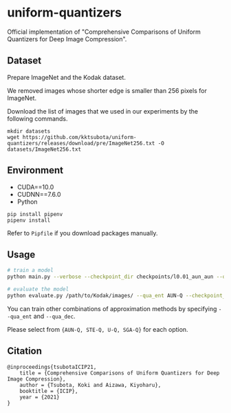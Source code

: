 # uniform-quantizers
Official implementation of "Comprehensive Comparisons of Uniform Quantizers for Deep Image Compression".

## Dataset
Prepare ImageNet and the Kodak dataset.

We removed images whose shorter edge is smaller than 256 pixels for ImageNet.

Download the list of images that we used in our experiments by the following commands.

```
mkdir datasets
wget https://github.com/kktsubota/uniform-quantizers/releases/download/pre/ImageNet256.txt -O datasets/ImageNet256.txt
```

## Environment
* CUDA==10.0
* CUDNN==7.6.0
* Python

```
pip install pipenv
pipenv install
```

Refer to `Pipfile` if you download packages manually.

## Usage

```bash
# train a model
python main.py --verbose --checkpoint_dir checkpoints/l0.01_aun_aun --qua_ent AUN-Q train --lambda 0.01 --qua_dec AUN-Q --train_root /path/to/ImageNet/train/

# evaluate the model
python evaluate.py /path/to/Kodak/images/ --qua_ent AUN-Q --checkpoint_dir checkpoints/l0.01_aun_aun/
```

You can train other combinations of approximation methods by specifying `--qua_ent` and `--qua_dec`.

Please select from `{AUN-Q, STE-Q, U-Q, SGA-Q}` for each option.

## Citation
```
@inproceedings{tsubotaICIP21,
    title = {Comprehensive Comparisons of Uniform Quantizers for Deep Image Compression},
    author = {Tsubota, Koki and Aizawa, Kiyoharu},
    booktitle = {ICIP},
    year = {2021}
}
```
